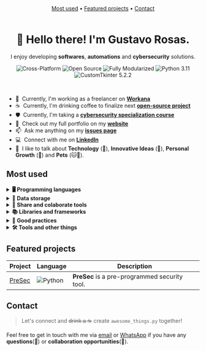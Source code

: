 <div align="center">
    <a href="#most-used">Most used</a> • 
    <a href="#featured-projects">Featured projects</a> • 
    <a href="#contact">Contact</a>
</div>
<br>
  <h1 align="center">👋 Hello there! I'm Gustavo Rosas.</h1>
  <p align="center">I enjoy developing <b>softwares</b>, <b>automations</b> and <b>cybersecurity</b> solutions.</p>
  
  <!-- Badges -->
  <p align="center">
    <img src="https://img.shields.io/badge/Cross-Platform-orange" alt="Cross-Platform">
    <img src="https://img.shields.io/badge/Open-Source-blue" alt="Open Source">
    <img src="https://img.shields.io/badge/Fully-Modularized-yellow" alt="Fully Modularized">
    <img src="https://img.shields.io/badge/Python-3.11-green" alt="Python 3.11">
    <img src="https://img.shields.io/badge/CustomTkinter-5.2.2-purple" alt="CustomTkinter 5.2.2">
  </p>

<br>

- :office: &nbsp;Currently, I'm working as a freelancer on **<a href="https://www.workana.com/freelancer/78cf241ce52e9e5d1dce63fc5642b0e5">Workana</a>**
- :coffee: &nbsp;Currently, I'm drinking coffee to finalize next **<a href="https://github.com/GustavoRosasDev?tab=repositories">open-source project</a>**
- :shield: &nbsp;Currently, I'm taking a **<a href="https://hackersdobem.org.br/">cybersecurity specialization course</a>**
- :book: &nbsp;Check out my full portfolio on my **<a href="https://gustavorosaspro.wixsite.com/meu-portfolio">website</a>**
- :mailbox: &nbsp;Ask me anything on my **<a href="https://github.com/GustavoRosasDev/GustavoRosasDev/issues">issues page</a>**
- :computer: &nbsp;Connect with me on **<a href="https://www.linkedin.com/in/gustavorosas-/">LinkedIn</a>**
- :speech_balloon: &nbsp;I like to talk about **Technology** (🤖), **Innovative Ideas** (🧠), **Personal Growth** (🚀) and **Pets** (🐱🐶).

## Most used
<!-- Programming languages -->
<details>
  <summary><strong>🖥️ Programming languages</strong></summary>

<!-- Languages -->
| Languages | Level |
| - | - |
| ![Python](https://img.shields.io/badge/Python-%233776AB?style=for-the-badge&logo=python&logoColor=FFD43B) | Advanced |
| ![C#](https://img.shields.io/badge/C%23-%23239120?style=for-the-badge&logo=csharp&logoColor=61DAFB) ![JavaScript](https://img.shields.io/badge/JavaScript-%23F7DF1E?style=for-the-badge&logo=javascript&logoColor=323330) | Intermediate |
| ![React](https://img.shields.io/badge/React-%2361DAFB?style=for-the-badge&logo=react&logoColor=white) ![Flutter](https://img.shields.io/badge/Flutter-%2302569B?style=for-the-badge&logo=flutter&logoColor=white) ![PHP](https://img.shields.io/badge/PHP-%23777BB4?style=for-the-badge&logo=php&logoColor=white) | Basic |

<br>
<br>

<!-- Markup languages -->
| Markup languages | Level |
| - | - |
| ![Markdown](https://img.shields.io/badge/Markdown-%23000000?style=for-the-badge&logo=markdown&logoColor=white) | Advanced |
| ![HTML](https://img.shields.io/badge/HTML-%23E34F26?style=for-the-badge&logo=html5&logoColor=FFD43B) | Intermediate |

<!-- Stylesheet -->
| Stylesheet | Level |
| - | - |
| ![CSS](https://img.shields.io/badge/CSS-%231572B6?style=for-the-badge&logo=css3&logoColor=FFD43B) | Intermediate |

<!-- Frontend toolkits -->
| Frontend toolkits | Level |
| - | - |
| ![Bootstrap](https://img.shields.io/badge/Bootstrap-%23563D7C?style=for-the-badge&logo=bootstrap&logoColor=white) | Intermediate |

<br>
<br>

<!-- Shell scripting -->
| Shell scripting | Level |
| - | - |
| ![Bash](https://img.shields.io/badge/Bash-%234EAA25?style=for-the-badge&logo=gnu-bash&logoColor=white) | Basic |
| ![Shell](https://img.shields.io/badge/Shell-%23768F91?style=for-the-badge&logo=gnu-bash&logoColor=white) | Intermediate |

</details>

<!-- Data storage -->
<details>
  <summary><strong>💾 Data storage</strong></summary>

<!-- Relational Databases (SQL) -->
| Relational databases | Level |
| - | - |
| ![PostgreSQL](https://img.shields.io/badge/PostgreSQL-%23336791?style=for-the-badge&logo=postgresql&logoColor=white) | Basic |
| ![SQL](https://img.shields.io/badge/SQL-%23074091?style=for-the-badge&logo=sql&logoColor=white) ![MySQL](https://img.shields.io/badge/MySQL-%2300758F?style=for-the-badge&logo=mysql&logoColor=white) | Intermediate |

<!-- Non-Relational Databases (NoSQL) -->
| Non-Relational databases | Level |
| - | - |
|  ![Firebase](https://img.shields.io/badge/Firebase-%23FFCA28?style=for-the-badge&logo=firebase&logoColor=black) | Intermediate |

<br>
<br>

<!-- Structured Data Notation -->
| Structured data notation | Level |
| - | - |
|  ![JSON](https://img.shields.io/badge/JSON-%23000000?style=for-the-badge&logo=json&logoColor=FFD43B) | Advanced |

</details>

<!-- Share and Colaborate Tools -->
<details>
  <summary><strong>🤝 Share and colaborate tools</strong></summary>

<!-- Deploy -->
| Deploy | Level |
| - | - |
| ![Render](https://img.shields.io/badge/Render-%23563D7C?style=for-the-badge&logo=render&logoColor=white) | Intermediate |

<br>
<br>

<!-- Version control -->
| Version control | Level |
| - | - |
| ![Git](https://img.shields.io/badge/Git-%23F05032?style=for-the-badge&logo=git&logoColor=white) ![GitHub](https://img.shields.io/badge/GitHub-%23181717?style=for-the-badge&logo=github&logoColor=white) | Intermediate |

</details>

<!-- Libraries and frameworks -->
<details>
  <summary><strong>📚 Libraries and frameworks</strong></summary>

| Area | Libraries and Frameworks | Description |
| - | - | - |
| Graphic User Interface Development | ![CustomTkinter](https://img.shields.io/badge/CustomTkinter-%239B4F96?style=for-the-badge&logo=python&logoColor=FF5733) ![PySimpleGUI](https://img.shields.io/badge/PySimpleGUI-%236DB33F?style=for-the-badge&logo=python&logoColor=FFD43B) | Advanced GUIs. |
| API | ![Google APIS](https://img.shields.io/badge/google%20APIs-%232669B5?style=for-the-badge&logo=google&logoColor=FFD43B) ![RESTful](https://img.shields.io/badge/RESTful-%232669B5?style=for-the-badge&logo=restful&logoColor=FF5733) ![NLP](https://img.shields.io/badge/NLP-%232669B5?style=for-the-badge&logo=nlp&logoColor=FF5733) | Connection and utilization of external API services and data in applications, including ChatGPT (NLP). |
| Unit Testing | ![unittest](https://img.shields.io/badge/UnitTest-%23000000?style=for-the-badge&logo=python&logoColor=FFD43B) ![pytest](https://img.shields.io/badge/PyTest-%23000000?style=for-the-badge&logo=python&logoColor=FFD43B) | Software quality assurance through automated unit testing. |
| Object-Oriented Programming and Regular Expressions | ![POO](https://img.shields.io/badge/poo-%233776AB?style=for-the-badge&logo=python&logoColor=FFD43B) ![Regex](https://img.shields.io/badge/regex-%233776AB?style=for-the-badge&logo=python&logoColor=FFD43B) | Object-oriented programming (OOP) to create efficient and reusable software structures. Utilization of Regular Expressions (regex) to search for and manipulate patterns in text. |
| Web Automation | ![Playwright](https://img.shields.io/badge/Playwright-%23000000?style=for-the-badge&logo=playwright&logoColor=FF5733) | Automation of web tasks, such as testing and automated form filling. |
| Web Scraping | ![BeautifulSoup](https://img.shields.io/badge/BeautifulSoup-%234285D6?style=for-the-badge&logo=python&logoColor=FFD43B) ![Requests](https://img.shields.io/badge/Requests-%23000000?style=for-the-badge&logo=python&logoColor=FF5733) ![Cfscrape](https://img.shields.io/badge/Cfscrape-%23000000?style=for-the-badge&logo=python&logoColor=FF5733) | Data collection from the web through HTML parsing and HTTP requests. |
| Application to Executable Conversion | ![AutoPyToExe](https://img.shields.io/badge/AutoPyToExe-%23000000?style=for-the-badge&logo=python&logoColor=FF5733) | Packaging of Python applications into standalone executables for easy distribution without the need to have Python installed. |

</details>

<!-- Good Practices -->
<details>
  <summary><strong>📝 Good practices</strong></summary>

| Good Practices | Description |
| - | - |
| ![Clean Code](https://img.shields.io/badge/Clean%20Code-%23269f26?style=for-the-badge) ![PEP 8](https://img.shields.io/badge/PEP%208-%233776AB?style=for-the-badge) ![PEP 20](https://img.shields.io/badge/PEP%2020-%23FF5733?style=for-the-badge) ![Pythonic](https://img.shields.io/badge/Pythonic-%23FFD700?style=for-the-badge) ![Docstrings](https://img.shields.io/badge/Docstrings-%2361DAFB?style=for-the-badge) ![Modularization](https://img.shields.io/badge/Modularization-%23808080?style=for-the-badge) ![SOC](https://img.shields.io/badge/SOC-%23FF5733?style=for-the-badge) | Code that is easy to read, adherence to the "PEP 8" style guide for Python, inclusion of "Docstrings" for code documentation, "Modularization" to divide code into reusable modules, and the "SOC" (Separation of Concerns) principle to maintain proper separation of concerns in software development. These practices aim to ensure the quality, readability, and maintainability of the source code. |

</details>

<!-- Tools and other things -->
<details>
  <summary><strong>🛠️ Tools and other things</strong></summary>

| Area | Tools | Level |
| - | - | - |
| Other Skills  | ![Unity](https://img.shields.io/badge/Unity-%23FF4088?style=for-the-badge&logo=unity&logoColor=white) ![Figma](https://img.shields.io/badge/Figma-%23FF4088?style=for-the-badge&logo=figma&logoColor=white) | Basic experience in 2D and 3D game development using Unity. Prototyping with Figma. |

</details>

## Featured projects
| Project | Language | Description |
| ------- | --------- | --------- |
| [PreSec](https://github.com/GustavoRosasDev/presec) |  ![Python](https://img.shields.io/badge/Python-%233776AB?style=for-the-badge&logo=python&logoColor=FFD43B) | <b>PreSec</b> is a pre-programmed security tool. |

## Contact
> Let's connect and ~~drink a ☕~~ create `awesome_things.py` together!

Feel free to get in touch with me via [email](mailto:python.dev.br@gmail.com) or [WhatsApp](https://api.whatsapp.com/send?phone=11966593807) if you have any <b>questions</b>(🤔) or <b>collaboration opportunities</b>(🤝).
